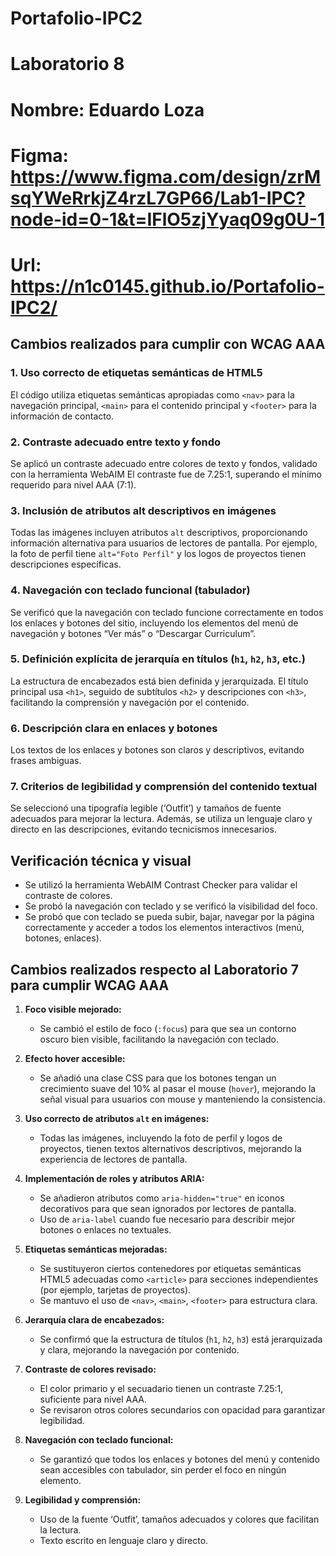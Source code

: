 # Portafolio-IPC2
# Laboratorio 8 
# Nombre: Eduardo Loza
# Figma: https://www.figma.com/design/zrMsqYWeRrkjZ4rzL7GP66/Lab1-IPC?node-id=0-1&t=IFlO5zjYyaq09g0U-1
# Url: https://n1c0145.github.io/Portafolio-IPC2/
## Cambios realizados para cumplir con WCAG AAA

### 1. Uso correcto de etiquetas semánticas de HTML5
El código utiliza etiquetas semánticas apropiadas como `<nav>` para la navegación principal, `<main>` para el contenido principal y `<footer>` para la información de contacto. 

### 2. Contraste adecuado entre texto y fondo
Se aplicó un contraste adecuado entre colores de texto y fondos, validado con la herramienta WebAIM El contraste fue de 7.25:1, superando el mínimo requerido para nivel AAA (7:1).

### 3. Inclusión de atributos alt descriptivos en imágenes
Todas las imágenes incluyen atributos `alt` descriptivos, proporcionando información alternativa para usuarios de lectores de pantalla. Por ejemplo, la foto de perfil tiene `alt="Foto Perfil"` y los logos de proyectos tienen descripciones específicas.

### 4. Navegación con teclado funcional (tabulador)
Se verificó que la navegación con teclado funcione correctamente en todos los enlaces y botones del sitio, incluyendo los elementos del menú de navegación y botones “Ver más” o “Descargar Curriculum”. 

### 5. Definición explícita de jerarquía en títulos (`h1`, `h2`, `h3`, etc.)
La estructura de encabezados está bien definida y jerarquizada. El título principal usa `<h1>`, seguido de subtítulos `<h2>` y descripciones con `<h3>`, facilitando la comprensión y navegación por el contenido.

### 6. Descripción clara en enlaces y botones
Los textos de los enlaces y botones son claros y descriptivos, evitando frases ambiguas.

### 7. Criterios de legibilidad y comprensión del contenido textual
Se seleccionó una tipografía legible (‘Outfit’) y tamaños de fuente adecuados para mejorar la lectura. Además, se utiliza un lenguaje claro y directo en las descripciones, evitando tecnicismos innecesarios.

## Verificación técnica y visual

- Se utilizó la herramienta WebAIM Contrast Checker para validar el contraste de colores.
- Se probó la navegación con teclado y se verificó la visibilidad del foco.
- Se probó que con teclado se pueda subir, bajar, navegar por la página correctamente y acceder a todos los elementos interactivos (menú, botones, enlaces). 

## Cambios realizados respecto al Laboratorio 7 para cumplir WCAG AAA

1. **Foco visible mejorado:**  
   - Se cambió el estilo de foco (`:focus`) para que sea un contorno oscuro bien visible, facilitando la navegación con teclado.

2. **Efecto hover accesible:**  
   - Se añadió una clase CSS para que los botones tengan un crecimiento suave del 10% al pasar el mouse (`hover`), mejorando la señal visual para usuarios con mouse y manteniendo la consistencia.

3. **Uso correcto de atributos `alt` en imágenes:**  
   - Todas las imágenes, incluyendo la foto de perfil y logos de proyectos, tienen textos alternativos descriptivos, mejorando la experiencia de lectores de pantalla.

4. **Implementación de roles y atributos ARIA:**  
   - Se añadieron atributos como `aria-hidden="true"` en iconos decorativos para que sean ignorados por lectores de pantalla.
   - Uso de `aria-label` cuando fue necesario para describir mejor botones o enlaces no textuales.

5. **Etiquetas semánticas mejoradas:**  
   - Se sustituyeron ciertos contenedores por etiquetas semánticas HTML5 adecuadas como `<article>` para secciones independientes (por ejemplo, tarjetas de proyectos).
   - Se mantuvo el uso de `<nav>`, `<main>`, `<footer>` para estructura clara.

6. **Jerarquía clara de encabezados:**  
   - Se confirmó que la estructura de títulos (`h1`, `h2`, `h3`) está jerarquizada y clara, mejorando la navegación por contenido.

7. **Contraste de colores revisado:**  
   - El color primario y el secuadario tienen un contraste 7.25:1, suficiente para nivel AAA.
   - Se revisaron otros colores secundarios con opacidad para garantizar legibilidad.

8. **Navegación con teclado funcional:**  
   - Se garantizó que todos los enlaces y botones del menú y contenido sean accesibles con tabulador, sin perder el foco en ningún elemento.

9. **Legibilidad y comprensión:**  
    - Uso de la fuente ‘Outfit’, tamaños adecuados y colores que facilitan la lectura.
    - Texto escrito en lenguaje claro y directo.











